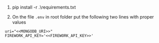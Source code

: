 1. pip install -r .\requirements.txt

2.  On the file `.env` in root folder put the following two lines with proper values 

```
uri="<<MONGODB_URI>>"
FIREWORK_API_KEY='<<FIREWORK_API_KEY>>'
```